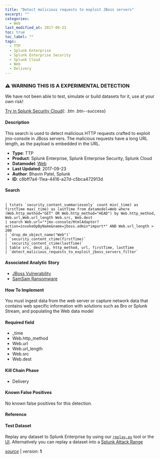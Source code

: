 ```yaml
---
title: "Detect malicious requests to exploit JBoss servers"
excerpt: ""
categories:
  - Web
last_modified_at: 2017-09-23
toc: true
toc_label: ""
tags:
  - TTP
  - Splunk Enterprise
  - Splunk Enterprise Security
  - Splunk Cloud
  - Web
  - Delivery
---
```


### ⚠️ WARNING THIS IS A EXPERIMENTAL DETECTION
We have not been able to test, simulate or build datasets for it, use at your own risk!


[Try in Splunk Security Cloud](https://www.splunk.com/en_us/cyber-security.html){: .btn .btn--success}

#### Description

This search is used to detect malicious HTTP requests crafted to exploit jmx-console in JBoss servers. The malicious requests have a long URL length, as the payload is embedded in the URL.

- **Type**: TTP
- **Product**: Splunk Enterprise, Splunk Enterprise Security, Splunk Cloud
- **Datamodel**: [Web](https://docs.splunk.com/Documentation/CIM/latest/User/Web)
- **Last Updated**: 2017-09-23
- **Author**: Bhavin Patel, Splunk
- **ID**: c8bff7a4-11ea-4416-a27d-c5bca472913d



#### Search

```

| tstats `security_content_summariesonly` count min(_time) as firstTime max(_time) as lastTime from datamodel=Web where (Web.http_method="GET" OR Web.http_method="HEAD") by Web.http_method, Web.url,Web.url_length Web.src, Web.dest 
| search Web.url="*jmx-console/HtmlAdaptor?action=invokeOpByName&name=jboss.admin*import*" AND Web.url_length > 200 
| `drop_dm_object_name("Web")` 
| `security_content_ctime(firstTime)` 
| `security_content_ctime(lastTime)` 
| table src, dest_ip, http_method, url, firstTime, lastTime 
| `detect_malicious_requests_to_exploit_jboss_servers_filter`
```

#### Associated Analytic Story
* [JBoss Vulnerability](/stories/jboss_vulnerability)
* [SamSam Ransomware](/stories/samsam_ransomware)


#### How To Implement
You must ingest data from the web server or capture network data that contains web specific information with solutions such as Bro or Splunk Stream, and populating the Web data model

#### Required field
* _time
* Web.http_method
* Web.url
* Web.url_length
* Web.src
* Web.dest


#### Kill Chain Phase
* Delivery


#### Known False Positives
No known false positives for this detection.





#### Reference


#### Test Dataset
Replay any dataset to Splunk Enterprise by using our [`replay.py`](https://github.com/splunk/attack_data#using-replaypy) tool or the [UI](https://github.com/splunk/attack_data#using-ui).
Alternatively you can replay a dataset into a [Splunk Attack Range](https://github.com/splunk/attack_range#replay-dumps-into-attack-range-splunk-server)




[*source*](https://github.com/splunk/security_content/tree/develop/detections/experimental/web/detect_malicious_requests_to_exploit_jboss_servers.yml) \| *version*: **1**